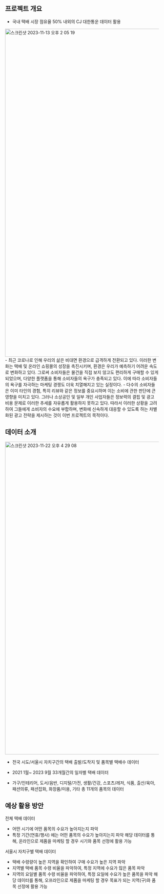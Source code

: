 ## 프로젝트 개요
- 국내 택배 시장 점유율 50% 내외의 CJ 대한통운 데이터 활용
<img width="1071" alt="스크린샷 2023-11-13 오후 2 05 19" src="https://github.com/Seongjin1225/AI-School-9_Mid_Project_Team2/assets/114036940/9ce576e0-12b9-40f8-bc98-91716d48f448">
- 최근 코로나로 인해 우리의 삶은 비대면 환경으로 급격하게 전환되고 있다. 이러한 변화는 택배 및 온라인 쇼핑몰의 성장을 촉진시키며, 환경은 우리가 예측하기 어려운 속도로 변화하고 있다. 그로써 소비자들은 물건을 직접 보지 않고도 편리하게 구매할 수 있게 되었으며, 다양한 플랫폼을 통해 소비자들의 욕구가 충족되고 있다. 이에 따라 소비자들의 욕구를 자극하는 마케팅 경쟁도 더욱 치열해지고 있는 실정이다.
- 다수의 소비자들은 이미 타인의 경험, 특히 리뷰와 같은 정보를 중요시하며 이는 소비에 관한 판단에 큰 영향을 미치고 있다. 그러나 소상공인 및 일부 개인 사업자들은 정보력의 결핍 및 광고 비용 문제로 이러한 추세를 자유롭게 활용하지 못하고 있다. 따라서 이러한 상황을 고려하여 그들에게 소비자의 수요에 부합하며, 변화에 신속하게 대응할 수 있도록 하는 차별화된 광고 전략을 제시하는 것이 이번 프로젝트의 목적이다.

## 데이터 소개
<img width="1021" alt="스크린샷 2023-11-22 오후 4 29 08" src="https://github.com/Seongjin1225/AI-School-9_Mid_Project_Team2/assets/114036940/799337f2-a639-4b01-bfc9-8c20b235ceea">

- 전국 시도/서울시 자치구간의 택배 출발/도착지 및 품목별 택배수 데이터

- 2021 1월~ 2023 9월 33개월간의 일자별 택배 데이터

- 가구/인테리어, 도서/음반, 디지털/가전, 생활/건강, 스포츠/레저, 식품, 출산/육아, 패션의류, 패션잡화, 화장품/미용, 기타 총 11개의 품목의 데이터

## 예상 활용 방안
전체 택배 데이터 
- 어떤 시기에 어떤 품목의 수요가 높아지는지 파악
- 특정 기간(연휴/행사) 에는 어떤 품목의 수요가 높아지는지 파악
해당 데이터를 통해, 온라인으로 제품을 마케팅 할 경우 시기와 품목 선정에 활용 가능

서울시 자치구별 택배 데이터
- 택배 수령량이 높은 지역을 확인하여 구매 수요가 높은 지역 파악
- 지역별 택배 품목 수령 비율을 파악하여, 특정 지역에 수요가 많은 품목 파악
- 지역의 요일별 품목 수령 비율을 파악하여, 특정 요일에 수요가 높은 품목을 파악
해당 데이터를 통해, 오프라인으로 제품을 마케팅 할 경우 목표가 되는 지역(구)와 품목 선정에 활용 가능
